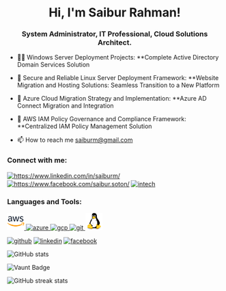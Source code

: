 <h1 align="center">Hi, I'm Saibur Rahman!</h1>
<h3 align="center">System Administrator, IT Professional, Cloud Solutions Architect.</h3>

- 👨‍💻 Windows Server Deployment Projects: **Complete Active Directory Domain Services Solution

- 🌱 Secure and Reliable Linux Server Deployment Framework: **Website Migration and Hosting Solutions: Seamless Transition to a New Platform

- 👯 Azure Cloud Migration Strategy and Implementation: **Azure AD Connect Migration and Integration

- 🤝 AWS IAM Policy Governance and Compliance Framework: **Centralized IAM Policy Management Solution

- 📫 How to reach me saiburm@gmail.com

<h3 align="left">Connect with me:</h3>
<p align="left">
<a href="https://linkedin.com/in/https://www.linkedin.com/in/saiburm/" target="blank"><img align="center" src="https://raw.githubusercontent.com/rahuldkjain/github-profile-readme-generator/master/src/images/icons/Social/linked-in-alt.svg" alt="https://www.linkedin.com/in/saiburm/" height="30" width="40" /></a>
<a href="https://fb.com/https://www.facebook.com/saibur.soton/" target="blank"><img align="center" src="https://raw.githubusercontent.com/rahuldkjain/github-profile-readme-generator/master/src/images/icons/Social/facebook.svg" alt="https://www.facebook.com/saibur.soton/" height="30" width="40" /></a>
<a href="https://www.youtube.com/c/intech" target="blank"><img align="center" src="https://raw.githubusercontent.com/rahuldkjain/github-profile-readme-generator/master/src/images/icons/Social/youtube.svg" alt="intech" height="30" width="40" /></a>
</p>

<h3 align="left">Languages and Tools:</h3>
<p align="left"> <a href="https://aws.amazon.com" target="_blank" rel="noreferrer"> <img src="https://raw.githubusercontent.com/devicons/devicon/master/icons/amazonwebservices/amazonwebservices-original-wordmark.svg" alt="aws" width="40" height="40"/> </a> <a href="https://azure.microsoft.com/en-in/" target="_blank" rel="noreferrer"> <img src="https://www.vectorlogo.zone/logos/microsoft_azure/microsoft_azure-icon.svg" alt="azure" width="40" height="40"/> </a> <a href="https://cloud.google.com" target="_blank" rel="noreferrer"> <img src="https://www.vectorlogo.zone/logos/google_cloud/google_cloud-icon.svg" alt="gcp" width="40" height="40"/> </a> <a href="https://git-scm.com/" target="_blank" rel="noreferrer"> <img src="https://www.vectorlogo.zone/logos/git-scm/git-scm-icon.svg" alt="git" width="40" height="40"/> </a> <a href="https://www.linux.org/" target="_blank" rel="noreferrer"> <img src="https://raw.githubusercontent.com/devicons/devicon/master/icons/linux/linux-original.svg" alt="linux" width="40" height="40"/> </a> </p>



[<img src='https://cdn.jsdelivr.net/npm/simple-icons@3.0.1/icons/github.svg' alt='github' height='40'>](https://github.com/saibur92)  [<img src='https://cdn.jsdelivr.net/npm/simple-icons@3.0.1/icons/linkedin.svg' alt='linkedin' height='40'>](https://www.linkedin.com/in/saiburm/)  [<img src='https://cdn.jsdelivr.net/npm/simple-icons@3.0.1/icons/facebook.svg' alt='facebook' height='40'>](https://www.facebook.com/https://scontent.fdac24-3.fna.fbcdn.net/v/t39.30808-6/428648098_24807341388911468_7222722923830607646_n.jpg?_nc_cat=106&ccb=1-7&_nc_sid=783fdb&_nc_eui2=AeFr3K3uy0gdKx9GpUAkGutmSVe74oVRxVNJV7vihVHFU6x3i6UVnTctUecqcS23gLcAZ4enAH5RUiKCh6Z8VBYt&_nc_ohc=PwqDKNxHNmMAX9YFavH&_nc_ht=scontent.fdac24-3.fna&oh=00_AfCtFKs8nyjWmwnJ420Rj6GkDb9eSw-VKVfmD_QAUzFCyg&oe=65DED84E)  

![GitHub stats](https://github-readme-stats.vercel.app/api?username=saibur92&show_icons=true)  

![Vaunt Badge](https://api.vaunt.dev/v1/github/entities/saibur92/contributions?format=svg&private=false)  

![GitHub streak stats](https://streak-stats.demolab.com/?user=saibur92)  

